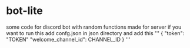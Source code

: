 # bot-lite
some code for discord bot with random functions made for server
if you want to run this add confg.json in json directory and add this
'''
{
    "token": "TOKEN"
    "welcome_channel_id": CHANNEL_ID
}
'''